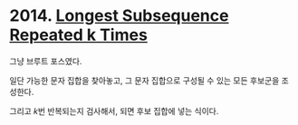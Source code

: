 # 2014. [Longest Subsequence Repeated k Times](./2014.cpp)

그냥 브루트 포스였다.

일단 가능한 문자 집합을 찾아놓고, 그 문자 집합으로 구성될 수 있는 모든 후보군을 조성한다.

그리고 $k$번 반복되는지 검사해서, 되면 후보 집합에 넣는 식이다.
